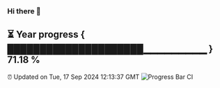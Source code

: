 ### Hi there 👋
⏳ Year progress { █████████████████████▁▁▁▁▁▁▁▁▁ } 71.18 %
---
⏰ Updated on Tue, 17 Sep 2024 12:13:37 GMT
![Progress Bar CI](https://github.com/Moyi321/Moyi321/workflows/Progress%20Bar%20CI/badge.svg)

